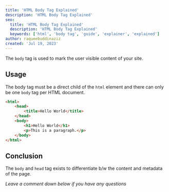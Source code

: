 ```yaml
---
title: 'HTML Body Tag Explained'
description: 'HTML Body Tag Explained'
seo:
  title: 'HTML Body Tag Explained'
  description: 'HTML Body Tag Explained'
  keywords: ['html', 'body tag', 'guide', 'explainer', 'explained']
author: raqueebuddinaziz
created: 'Jul 19, 2023'
---
```


The `body` tag is used to mark the user visible content of your site.

## Usage

The body tag must be a direct child of the `html` element and there can only be one `body` tag per HTML document.

```html
<html>
	<head>
		<title>Hello World</title>
	</head>
	<body>
		<h1>Hello World</h1>
		<p>This is a paragraph.</p>
	</body>
</html>
```

## Conclusion

The `body` and `head` tag exists to differentiate b/w the content and metadata of the page.

_Leave a comment down below if you have any questions_
